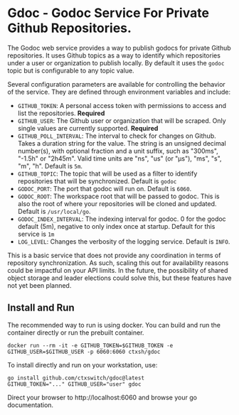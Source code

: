 # Gdoc - Godoc Service For Private Github Repositories.

The Godoc web service provides a way to publish godocs for private Github repositories.  It uses Github topics as a way to identify which repositories under a user or organization to publish locally.  By default it uses the `godoc` topic but is configurable to any topic value.

Several configuration parameters are available for controlling the behavior of the service.  They are defined through environment variables and include:

* `GITHUB_TOKEN`: A personal access token with permissions to access and list the repositories.  **Required**
* `GITHUB_USER`: The Github user or organization that will be scraped.  Only single values are currently supported. **Required**
* `GITHUB_POLL_INTERVAL`: The interval to check for changes on Github.  Takes a duration string for the value.  The string is an unsigned decimal number(s), with optional fraction and a unit suffix, such as "300ms", "-1.5h" or "2h45m". Valid time units are "ns", "us" (or "µs"), "ms", "s", "m", "h".  Default is `5m`.
* `GITHUB_TOPIC`: The topic that will be used as a filter to identify repositories that will be synchronized.  Default is `godoc`
* `GODOC_PORT`: The port that godoc will run on. Default is `6060`.
* `GODOC_ROOT`: The workspace root that will be passed to godoc.  This is also the root of where your repositories will be cloned and updated.  Default is `/usr/local/go`.
* `GODOC_INDEX_INTERVAL`: The indexing interval for godoc.  0 for the godoc default (5m), negative to only index once at startup.  Default for this service is `1m`
* `LOG_LEVEL`: Changes the verbosity of the logging service.  Default is `INFO`.

This is a basic service that does not provide any coordination in terms of repository synchronization.  As such, scaling this out for availability reasons could be impactful on your API limits.  In the future, the possibility of shared object storage and leader elections could solve this, but these features have not yet been planned.

## Install and Run

The recommended way to run is using docker.  You can build and run the container directly or run the prebuilt container.

```
docker run --rm -it -e GITHUB_TOKEN=$GITHUB_TOKEN -e GITHUB_USER=$GITHUB_USER -p 6060:6060 ctxsh/gdoc
```

To install directly and run on your workstation, use:

```
go install github.com/ctxswitch/gdoc@latest
GITHUB_TOKEN="..." GITHUB_USER="user" gdoc
```

Direct your browser to http://localhost:6060 and browse your go documentation.
